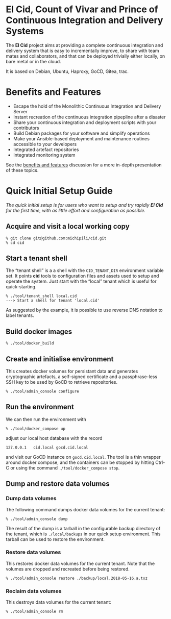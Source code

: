 # El Cid, Count of Vivar and Prince of Continuous Integration and Delivery Systems

The **El Cid** project aims at providing a complete continuous
integration and delivery system that is easy to incrementally
improve, to share with team mates and collaborators, and that can be
deployed trivially either locally, on bare metal or in the cloud.

It is based on Debian, Ubuntu, Haproxy, GoCD, Gitea, trac.


# Benefits and Features

- Escape the hold of the Monolithic Continuous Integration and Delivery Server
- Instant recreation of the continuous integration pipepline after a disaster
- Share your continuous integration and deployment scripts with your contributors
- Build Debian packages for your software and simplify operations
- Make your Ansible-based deployment and maintenance routines accessible to your developers
- Integrated artefact repositories
- Integrated monitoring system

See the [benefits and features](./doc/benefits_and_features.md)
discussion for a more in-depth presentation of these topics.


# Quick Initial Setup Guide

*The *quick initial setup* is for users who want to setup and try
rapidly **El Cid** for the first time, with as little effort and
configuration as possible.*

## Acquire and visit a local working copy

~~~ console
% git clone git@github.com:michipili/cid.git
% cd cid
~~~

## Start a tenant shell

The “tenant shell” is a a shell with the `CID_TENANT_DIR` environment
variable set.  It points **cid** tools to configuration files and
assets used to setup and operate the system. Just start with the
“local” tenant which is useful for quick-starting.

~~~ console
% ./tool/tenant_shell local.cid
---> Start a shell for tenant 'local.cid'
~~~

As suggested by the example, it is possible to use reverse DNS
notation to label tenants.

## Build docker images

~~~ console
% ./tool/docker_build
~~~


## Create and initialise environment

This creates docker volumes for persistant data and generates
cryptographic artefacts, a self-signed certificate and a
passphrase-less SSH key to be used by GoCD to retrieve repositories.

~~~ console
% ./tool/admin_console configure
~~~


## Run the environment

We can then run the environment with

~~~ console
% ./tool/docker_compose up
~~~

adjust our local host database with the record

~~~
127.0.0.1	cid.local gocd.cid.local
~~~

and visit our GoCD instance on `gocd.cid.local`.  The tool is a thin
wrapper around docker compose, and the containers can be stopped by
hitting Ctrl-C or using the command `./tool/docker_compose stop`.


## Dump and restore data volumes


### Dump data volumes

The following command dumps docker data volumes for the current
tenant:

~~~ console
% ./tool/admin_console dump
~~~

The result of the dump is a tarball in the configurable backup
directory of the tenant, which is `./local/backups` in our quick setup
environment.  This tarball can be used to restore the environment.

### Restore data volumes

This restores docker data volumes for the current tenant.  Note that
the volumes are dropped and recreated before being restored.

~~~ console
% ./tool/admin_console restore ./backup/local.2018-05-16.a.txz
~~~

### Reclaim data volumes

This destroys data volumes for the current tenant:

~~~ console
% ./tool/admin_console rm
~~~
